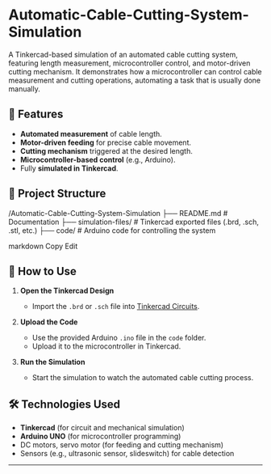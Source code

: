 # Automatic-Cable-Cutting-System-Simulation
A Tinkercad-based simulation of an automated cable cutting system, featuring length measurement, microcontroller control, and motor-driven cutting mechanism.
It demonstrates how a microcontroller can control cable measurement and cutting operations, automating a task that is usually done manually.

## 🔧 Features
- **Automated measurement** of cable length.
- **Motor-driven feeding** for precise cable movement.
- **Cutting mechanism** triggered at the desired length.
- **Microcontroller-based control** (e.g., Arduino).
- Fully **simulated in Tinkercad**.

## 📂 Project Structure
/Automatic-Cable-Cutting-System-Simulation
├── README.md # Documentation
├── simulation-files/ # Tinkercad exported files (.brd, .sch, .stl, etc.)
├── code/ # Arduino code for controlling the system

markdown
Copy
Edit

## 🚀 How to Use
1. **Open the Tinkercad Design**
   - Import the `.brd` or `.sch` file into [Tinkercad Circuits](https://www.tinkercad.com/circuits).


2. **Upload the Code**
   - Use the provided Arduino `.ino` file in the `code` folder.
   - Upload it to the microcontroller in Tinkercad.

3. **Run the Simulation**
   - Start the simulation to watch the automated cable cutting process.

## 🛠 Technologies Used
- **Tinkercad** (for circuit and mechanical simulation)
- **Arduino UNO** (for microcontroller programming)
- DC motors, servo motor (for feeding and cutting mechanism)
- Sensors (e.g., ultrasonic  sensor, slideswitch) for cable detection

---
